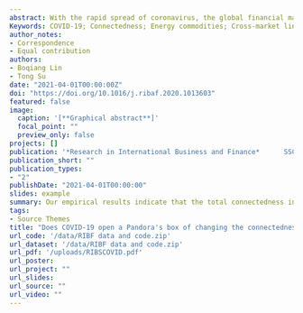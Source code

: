 ```yaml
---
abstract: With the rapid spread of coronavirus, the global financial markets have been undergoing tremendous changes, which bring investors more risks in the short term. Against such background, this study concentrates on the far-reaching energy commodities, aiming to explore the impact of COVID-19 on cross-market linkages. To capture the dynamic nature of interdependence, we applied the TVP-VAR based connectedness index method and individually focused on the total, net, and pairwise connectedness. The empirical results show that there is a dramatic rise in the total connectedness in energy markets following the outbreak of COVID-19, but this change only lasted about two months and then fell back to the prior level. Further analyzing the net spillover conditions, we find that the connectedness structure has also displayed some temporary changes. At last, the spillover networks indicate that there are only three pairwise connectedness relations have changed in direction before and after the outbreak of COVID-19. We also try to discuss the underlying COVID-19 shock propagation mechanism, and the results suggest the significant mediation effect of the financial panic risk. In general, our study offers several urgent and prominent implications to understand the financial impact of COVID-19.
Keywords: COVID-19; Connectedness; Energy commodities; Cross-market linkages
author_notes:
- Correspondence
- Equal contribution
authors:
- Boqiang Lin
- Tong Su
date: "2021-04-01T00:00:00Z"
doi: "https://doi.org/10.1016/j.ribaf.2020.1013603"
featured: false
image:
  caption: '[**Graphical abstract**]'
  focal_point: ""
  preview_only: false
projects: []
publication: '*Research in International Business and Finance*      SSCI-Q1-ABS2*'
publication_short: ""
publication_types:
- "2"
publishDate: "2021-04-01T00:00:00"
slides: example
summary: Our empirical results indicate that the total connectedness in energy commodities displays a significantly rise pattern after the COVID-19 outbreak, but such an upward trend is not sustainable. As the financial market gradually produces more rational insights on the pandemic and the tension of investors fades, the connection of the energy commodity market would return to its initial state. As far as this discovery is concerned, COVID-19 is not a Pandora's box, but only a sudden event.
tags:
- Source Themes
title: "Does COVID-19 open a Pandora's box of changing the connectedness in energy commodities?"
url_code: '/data/RIBF data and code.zip'
url_dataset: '/data/RIBF data and code.zip'
url_pdf: '/uploads/RIBSCOVID.pdf'
url_poster:
url_project: ""
url_slides: 
url_source: ""
url_video: ""
---
```


